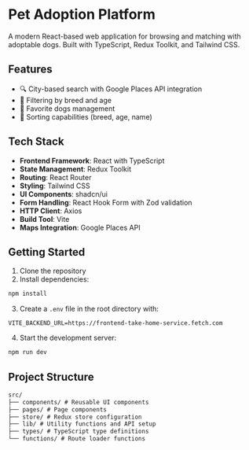 # Pet Adoption Platform

A modern React-based web application for browsing and matching with adoptable dogs. Built with TypeScript, Redux Toolkit, and Tailwind CSS.

## Features

- 🔍 City-based search with Google Places API integration
- 🎯 Filtering by breed and age
- 💟 Favorite dogs management
- 🔄 Sorting capabilities (breed, age, name)

## Tech Stack

- **Frontend Framework**: React with TypeScript
- **State Management**: Redux Toolkit
- **Routing**: React Router
- **Styling**: Tailwind CSS
- **UI Components**: shadcn/ui
- **Form Handling**: React Hook Form with Zod validation
- **HTTP Client**: Axios
- **Build Tool**: Vite
- **Maps Integration**: Google Places API

## Getting Started

1. Clone the repository
2. Install dependencies:

```bash
npm install
```

3. Create a `.env` file in the root directory with:

```env
VITE_BACKEND_URL=https://frontend-take-home-service.fetch.com
```

4. Start the development server:

```bash
npm run dev
```

## Project Structure

```markdown
src/
├── components/ # Reusable UI components
├── pages/ # Page components
├── store/ # Redux store configuration
├── lib/ # Utility functions and API setup
├── types/ # TypeScript type definitions
└── functions/ # Route loader functions
```

